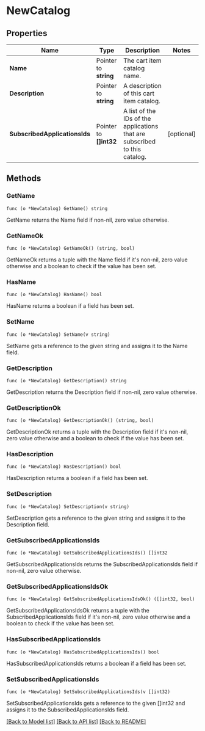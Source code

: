 # NewCatalog

## Properties

Name | Type | Description | Notes
------------ | ------------- | ------------- | -------------
**Name** | Pointer to **string** | The cart item catalog name. | 
**Description** | Pointer to **string** | A description of this cart item catalog. | 
**SubscribedApplicationsIds** | Pointer to **[]int32** | A list of the IDs of the applications that are subscribed to this catalog. | [optional] 

## Methods

### GetName

`func (o *NewCatalog) GetName() string`

GetName returns the Name field if non-nil, zero value otherwise.

### GetNameOk

`func (o *NewCatalog) GetNameOk() (string, bool)`

GetNameOk returns a tuple with the Name field if it's non-nil, zero value otherwise
and a boolean to check if the value has been set.

### HasName

`func (o *NewCatalog) HasName() bool`

HasName returns a boolean if a field has been set.

### SetName

`func (o *NewCatalog) SetName(v string)`

SetName gets a reference to the given string and assigns it to the Name field.

### GetDescription

`func (o *NewCatalog) GetDescription() string`

GetDescription returns the Description field if non-nil, zero value otherwise.

### GetDescriptionOk

`func (o *NewCatalog) GetDescriptionOk() (string, bool)`

GetDescriptionOk returns a tuple with the Description field if it's non-nil, zero value otherwise
and a boolean to check if the value has been set.

### HasDescription

`func (o *NewCatalog) HasDescription() bool`

HasDescription returns a boolean if a field has been set.

### SetDescription

`func (o *NewCatalog) SetDescription(v string)`

SetDescription gets a reference to the given string and assigns it to the Description field.

### GetSubscribedApplicationsIds

`func (o *NewCatalog) GetSubscribedApplicationsIds() []int32`

GetSubscribedApplicationsIds returns the SubscribedApplicationsIds field if non-nil, zero value otherwise.

### GetSubscribedApplicationsIdsOk

`func (o *NewCatalog) GetSubscribedApplicationsIdsOk() ([]int32, bool)`

GetSubscribedApplicationsIdsOk returns a tuple with the SubscribedApplicationsIds field if it's non-nil, zero value otherwise
and a boolean to check if the value has been set.

### HasSubscribedApplicationsIds

`func (o *NewCatalog) HasSubscribedApplicationsIds() bool`

HasSubscribedApplicationsIds returns a boolean if a field has been set.

### SetSubscribedApplicationsIds

`func (o *NewCatalog) SetSubscribedApplicationsIds(v []int32)`

SetSubscribedApplicationsIds gets a reference to the given []int32 and assigns it to the SubscribedApplicationsIds field.


[[Back to Model list]](../README.md#documentation-for-models) [[Back to API list]](../README.md#documentation-for-api-endpoints) [[Back to README]](../README.md)


